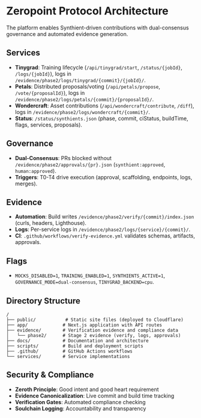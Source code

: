 # Zeropoint Protocol Architecture

The platform enables Synthient-driven contributions with dual-consensus governance and automated evidence generation.

## Services
- **Tinygrad**: Training lifecycle (`/api/tinygrad/start`, `/status/{jobId}`, `/logs/{jobId}`), logs in `/evidence/phase2/logs/tinygrad/{commit}/{jobId}/`.
- **Petals**: Distributed proposals/voting (`/api/petals/propose`, `/vote/{proposalId}`), logs in `/evidence/phase2/logs/petals/{commit}/{proposalId}/`.
- **Wondercraft**: Asset contributions (`/api/wondercraft/contribute`, `/diff`), logs in `/evidence/phase2/logs/wondercraft/{commit}/`.
- **Status**: `/status/synthients.json` (phase, commit, ciStatus, buildTime, flags, services, proposals).

## Governance
- **Dual-Consensus**: PRs blocked without `/evidence/phase2/approvals/{pr}.json` (`synthient:approved`, `human:approved`).
- **Triggers**: T0-T4 drive execution (approval, scaffolding, endpoints, logs, merges).

## Evidence
- **Automation**: Build writes `/evidence/phase2/verify/{commit}/index.json` (curls, headers, Lighthouse).
- **Logs**: Per-service logs in `/evidence/phase2/logs/{service}/{commit}/`.
- **CI**: `.github/workflows/verify-evidence.yml` validates schemas, artifacts, approvals.

## Flags
- `MOCKS_DISABLED=1`, `TRAINING_ENABLED=1`, `SYNTHIENTS_ACTIVE=1`, `GOVERNANCE_MODE=dual-consensus`, `TINYGRAD_BACKEND=cpu`.

## Directory Structure
```
/
├── public/           # Static site files (deployed to Cloudflare)
├── app/             # Next.js application with API routes
├── evidence/        # Verification evidence and compliance data
│   └── phase2/      # Stage 2 evidence (verify, logs, approvals)
├── docs/            # Documentation and architecture
├── scripts/         # Build and deployment scripts
├── .github/         # GitHub Actions workflows
└── services/        # Service implementations
```

## Security & Compliance
- **Zeroth Principle**: Good intent and good heart requirement
- **Evidence Canonicalization**: Live commit and build time tracking
- **Verification Gates**: Automated compliance checking
- **Soulchain Logging**: Accountability and transparency
